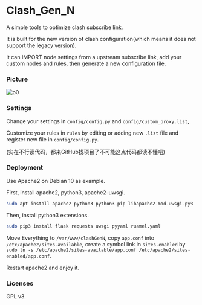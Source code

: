 # Clash_Gen_N

A simple tools to optimize clash subscribe link.

It is built for the new version of clash configuration(which means it does not support the legacy version).

It can IMPORT node settings from a upstream subscribe link, add your custom nodes and rules, then generate a new configuration file.

### Picture

![p0](https://github.com/cmd2001/Clash_Gen_N/Pictures/p0.jpg)

### Settings

Change your settings in `config/config.py` and `config/custom_proxy.list`,

Customize your rules in `rules` by editing or adding new `.list` file and register new file in `config/config.py`.

(实在不行读代码，都来GitHub找项目了不可能这点代码都读不懂吧)

### Deployment

Use Apache2 on Debian 10 as example.

First, install apache2, python3, apache2-uwsgi.

```sh
sudo apt install apache2 python3 python3-pip libapache2-mod-uwsgi-py3
```

Then, install python3 extensions.

```sh
sudo pip3 install flask requests uwsgi pyyaml ruamel.yaml
```

Move Everything to `/var/www/clashGenN`, copy `app.conf` into `/etc/apache2/sites-available`, create a symbol link in `sites-enabled` by `sudo ln -s /etc/apache2/sites-available/app.conf /etc/apache2/sites-enabled/app.conf`.

Restart apache2 and enjoy it.

### Licenses

GPL v3.

